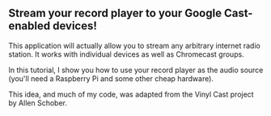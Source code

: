 ## Stream your record player to your Google Cast-enabled devices!

This application will actually allow you to stream any arbitrary internet radio station.  It works with individual devices as well as Chromecast groups.

In this tutorial, I show you how to use your record player as the audio source (you'll need a Raspberry Pi and some other cheap hardware).

This idea, and much of my code, was adapted from the Vinyl Cast project by Allen Schober.
